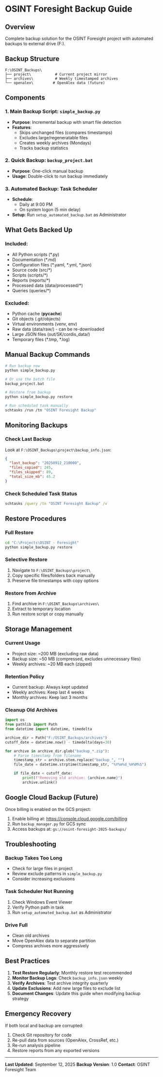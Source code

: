 # OSINT Foresight Backup Guide

## Overview
Complete backup solution for the OSINT Foresight project with automated backups to external drive (F:).

## Backup Structure

```
F:\OSINT_Backups\
├── project\           # Current project mirror
├── archives\          # Weekly timestamped archives
└── openalex\         # OpenAlex data (future)
```

## Components

### 1. Main Backup Script: `simple_backup.py`
- **Purpose**: Incremental backup with smart file detection
- **Features**:
  - Skips unchanged files (compares timestamps)
  - Excludes large/regeneratable files
  - Creates weekly archives (Mondays)
  - Tracks backup statistics

### 2. Quick Backup: `backup_project.bat`
- **Purpose**: One-click manual backup
- **Usage**: Double-click to run backup immediately

### 3. Automated Backup: Task Scheduler
- **Schedule**:
  - Daily at 9:00 PM
  - On system logon (5 min delay)
- **Setup**: Run `setup_automated_backup.bat` as Administrator

## What Gets Backed Up

### Included:
- All Python scripts (*.py)
- Documentation (*.md)
- Configuration files (*.yaml, *.yml, *.json)
- Source code (src/*)
- Scripts (scripts/*)
- Reports (reports/*)
- Processed data (data/processed/*)
- Queries (queries/*)

### Excluded:
- Python cache (__pycache__)
- Git objects (.git/objects)
- Virtual environments (venv, env)
- Raw data (data/raw/) - can be re-downloaded
- Large JSON files (out/SK/cordis_data/)
- Temporary files (*.tmp, *.log)

## Manual Backup Commands

```bash
# Run backup now
python simple_backup.py

# Or use the batch file
backup_project.bat

# Restore from backup
python simple_backup.py restore

# Run scheduled task manually
schtasks /run /tn "OSINT Foresight Backup"
```

## Monitoring Backups

### Check Last Backup
Look at `F:\OSINT_Backups\project\backup_info.json`:
```json
{
  "last_backup": "20250912_210000",
  "files_copied": 245,
  "files_skipped": 89,
  "total_size_mb": 45.2
}
```

### Check Scheduled Task Status
```cmd
schtasks /query /tn "OSINT Foresight Backup" /v
```

## Restore Procedures

### Full Restore
```bash
cd "C:\Projects\OSINT - Foresight"
python simple_backup.py restore
```

### Selective Restore
1. Navigate to `F:\OSINT_Backups\project\`
2. Copy specific files/folders back manually
3. Preserve file timestamps with copy options

### Restore from Archive
1. Find archive in `F:\OSINT_Backups\archives\`
2. Extract to temporary location
3. Run restore script or copy manually

## Storage Management

### Current Usage
- Project size: ~200 MB (excluding raw data)
- Backup size: ~50 MB (compressed, excludes unnecessary files)
- Weekly archives: ~20 MB each (zipped)

### Retention Policy
- Current backup: Always kept updated
- Weekly archives: Keep last 4 weeks
- Monthly archives: Keep last 3 months

### Cleanup Old Archives
```python
import os
from pathlib import Path
from datetime import datetime, timedelta

archive_dir = Path("F:/OSINT_Backups/archives")
cutoff_date = datetime.now() - timedelta(days=30)

for archive in archive_dir.glob("backup_*.zip"):
    # Parse timestamp from filename
    timestamp_str = archive.stem.replace("backup_", "")
    file_date = datetime.strptime(timestamp_str, "%Y%m%d_%H%M%S")

    if file_date < cutoff_date:
        print(f"Removing old archive: {archive.name}")
        archive.unlink()
```

## Google Cloud Backup (Future)

Once billing is enabled on the GCS project:

1. Enable billing at: https://console.cloud.google.com/billing
2. Run `backup_manager.py` for GCS sync
3. Access backups at: `gs://osint-foresight-2025-backups/`

## Troubleshooting

### Backup Takes Too Long
- Check for large files in project
- Review exclude patterns in `simple_backup.py`
- Consider increasing exclusions

### Task Scheduler Not Running
1. Check Windows Event Viewer
2. Verify Python path in task
3. Run `setup_automated_backup.bat` as Administrator

### Drive Full
- Clean old archives
- Move OpenAlex data to separate partition
- Compress archives more aggressively

## Best Practices

1. **Test Restore Regularly**: Monthly restore test recommended
2. **Monitor Backup Logs**: Check `backup_info.json` weekly
3. **Verify Archives**: Test archive integrity quarterly
4. **Update Exclusions**: Add new large files to exclude list
5. **Document Changes**: Update this guide when modifying backup strategy

## Emergency Recovery

If both local and backup are corrupted:
1. Check Git repository for code
2. Re-pull data from sources (OpenAlex, CrossRef, etc.)
3. Re-run analysis pipeline
4. Restore reports from any exported versions

---

**Last Updated**: September 12, 2025
**Backup Version**: 1.0
**Contact**: OSINT Foresight Team
